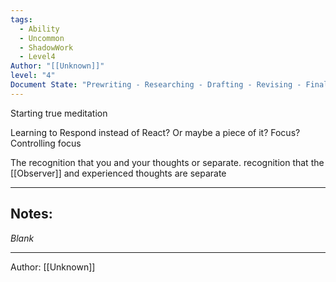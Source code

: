 ```yaml
---
tags:
  - Ability
  - Uncommon
  - ShadowWork
  - Level4
Author: "[[Unknown]]"
level: "4"
Document State: "Prewriting - Researching - Drafting - Revising - Finalizing - Completed"
---
```

Starting true meditation

Learning to Respond instead of React? Or maybe a piece of it? 
Focus? Controlling focus

The recognition that you and your thoughts or separate.
recognition that the [[Observer]] and experienced thoughts are separate
- - -
## Notes:
_Blank_
- - - 
Author: [[Unknown]]
